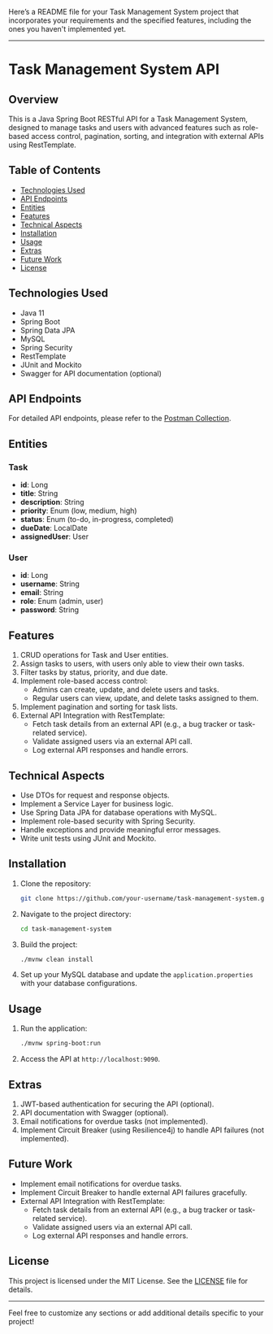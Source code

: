 Here’s a README file for your Task Management System project that incorporates your requirements and the specified features, including the ones you haven't implemented yet. 

---

# Task Management System API

## Overview

This is a Java Spring Boot RESTful API for a Task Management System, designed to manage tasks and users with advanced features such as role-based access control, pagination, sorting, and integration with external APIs using RestTemplate. 

## Table of Contents

- [Technologies Used](#technologies-used)
- [API Endpoints](#api-endpoints)
- [Entities](#entities)
- [Features](#features)
- [Technical Aspects](#technical-aspects)
- [Installation](#installation)
- [Usage](#usage)
- [Extras](#extras)
- [Future Work](#future-work)
- [License](#license)

## Technologies Used

- Java 11
- Spring Boot
- Spring Data JPA
- MySQL
- Spring Security
- RestTemplate
- JUnit and Mockito
- Swagger for API documentation (optional)

## API Endpoints

For detailed API endpoints, please refer to the [Postman Collection](https://www.postman.com/avionics-astronaut-49946802/workspace/highway-ticket-system-api-end-points/collection/30946779-d7009ce6-31ec-44c1-83eb-15996fcda8c2?action=share&creator=30946779).

## Entities

### Task

- **id**: Long
- **title**: String
- **description**: String
- **priority**: Enum (low, medium, high)
- **status**: Enum (to-do, in-progress, completed)
- **dueDate**: LocalDate
- **assignedUser**: User

### User

- **id**: Long
- **username**: String
- **email**: String
- **role**: Enum (admin, user)
- **password**: String

## Features

1. CRUD operations for Task and User entities.
2. Assign tasks to users, with users only able to view their own tasks.
3. Filter tasks by status, priority, and due date.
4. Implement role-based access control:
   - Admins can create, update, and delete users and tasks.
   - Regular users can view, update, and delete tasks assigned to them.
5. Implement pagination and sorting for task lists.
6. External API Integration with RestTemplate:
   - Fetch task details from an external API (e.g., a bug tracker or task-related service).
   - Validate assigned users via an external API call.
   - Log external API responses and handle errors.

## Technical Aspects

- Use DTOs for request and response objects.
- Implement a Service Layer for business logic.
- Use Spring Data JPA for database operations with MySQL.
- Implement role-based security with Spring Security.
- Handle exceptions and provide meaningful error messages.
- Write unit tests using JUnit and Mockito.

## Installation

1. Clone the repository:
   ```bash
   git clone https://github.com/your-username/task-management-system.git
   ```
   
2. Navigate to the project directory:
   ```bash
   cd task-management-system
   ```
   
3. Build the project:
   ```bash
   ./mvnw clean install
   ```

4. Set up your MySQL database and update the `application.properties` with your database configurations.

## Usage

1. Run the application:
   ```bash
   ./mvnw spring-boot:run
   ```

2. Access the API at `http://localhost:9090`.

## Extras

1. JWT-based authentication for securing the API (optional).
2. API documentation with Swagger (optional).
3. Email notifications for overdue tasks (not implemented).
4. Implement Circuit Breaker (using Resilience4j) to handle API failures (not implemented).

## Future Work

- Implement email notifications for overdue tasks.
- Implement Circuit Breaker to handle external API failures gracefully.
- External API Integration with RestTemplate:
   - Fetch task details from an external API (e.g., a bug tracker or task-related service).
   - Validate assigned users via an external API call.
   - Log external API responses and handle errors.


## License

This project is licensed under the MIT License. See the [LICENSE](LICENSE) file for details.

---

Feel free to customize any sections or add additional details specific to your project!
